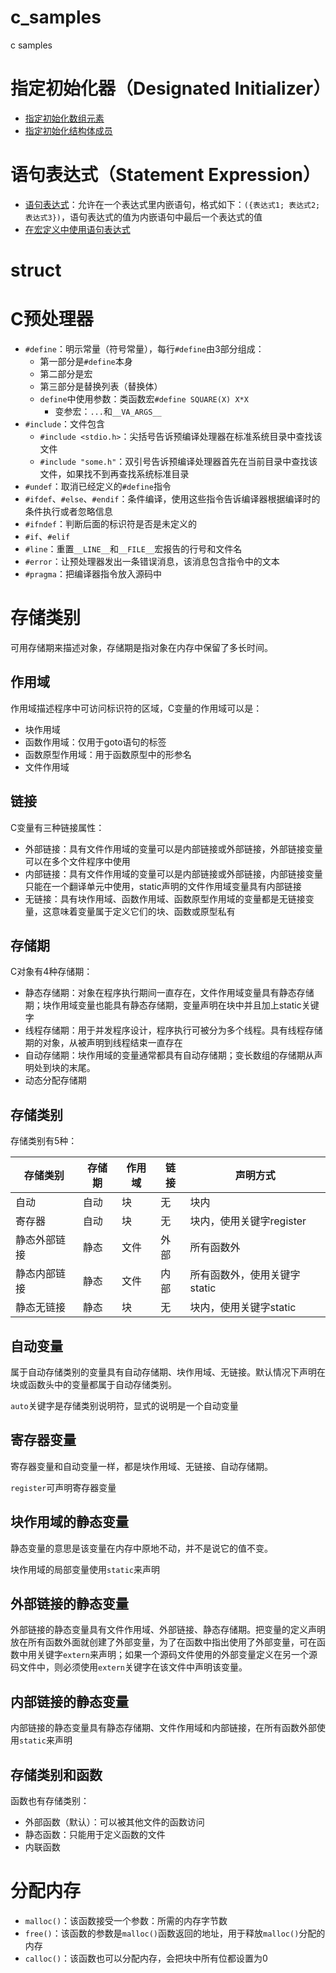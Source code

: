 # c_samples

c samples

# 指定初始化器（Designated Initializer）

- [指定初始化数组元素](./designated_initializer_array/main.c)
- [指定初始化结构体成员](./designated_initializer_struct/main.c)

# 语句表达式（Statement Expression）

- [语句表达式](./statement_expression/main.c)：允许在一个表达式里内嵌语句，格式如下：`({表达式1; 表达式2; 表达式3})`，语句表达式的值为内嵌语句中最后一个表达式的值
- [在宏定义中使用语句表达式](./statement_expression_macro/main.c)

# struct

# C预处理器

- `#define`：明示常量（符号常量），每行`#define`由3部分组成：
  - 第一部分是`#define`本身
  - 第二部分是宏
  - 第三部分是替换列表（替换体）
  - `define`中使用参数：类函数宏`#define SQUARE(X) X*X`
    - 变参宏：`...`和`__VA_ARGS__`
- `#include`：文件包含
  - `#include <stdio.h>`：尖括号告诉预编译处理器在标准系统目录中查找该文件
  - `#include "some.h"`：双引号告诉预编译处理器首先在当前目录中查找该文件，如果找不到再查找系统标准目录
- `#undef`：取消已经定义的`#define`指令
- `#ifdef`、`#else`、`#endif`：条件编译，使用这些指令告诉编译器根据编译时的条件执行或者忽略信息
- `#ifndef`：判断后面的标识符是否是未定义的
- `#if`、`#elif`
- `#line`：重置`__LINE__`和`__FILE__`宏报告的行号和文件名
- `#error`：让预处理器发出一条错误消息，该消息包含指令中的文本
- `#pragma`：把编译器指令放入源码中

# 存储类别

可用存储期来描述对象，存储期是指对象在内存中保留了多长时间。

## 作用域

作用域描述程序中可访问标识符的区域，C变量的作用域可以是：

- 块作用域
- 函数作用域：仅用于goto语句的标签
- 函数原型作用域：用于函数原型中的形参名
- 文件作用域

## 链接

C变量有三种链接属性：

- 外部链接：具有文件作用域的变量可以是内部链接或外部链接，外部链接变量可以在多个文件程序中使用
- 内部链接：具有文件作用域的变量可以是内部链接或外部链接，内部链接变量只能在一个翻译单元中使用，static声明的文件作用域变量具有内部链接
- 无链接：具有块作用域、函数作用域、函数原型作用域的变量都是无链接变量，这意味着变量属于定义它们的块、函数或原型私有

## 存储期

C对象有4种存储期：

- 静态存储期：对象在程序执行期间一直存在，文件作用域变量具有静态存储期；块作用域变量也能具有静态存储期，变量声明在块中并且加上static关键字
- 线程存储期：用于并发程序设计，程序执行可被分为多个线程。具有线程存储期的对象，从被声明到线程结束一直存在
- 自动存储期：块作用域的变量通常都具有自动存储期；变长数组的存储期从声明处到块的末尾。
- 动态分配存储期

## 存储类别

存储类别有5种：

| 存储类别   | 存储期 | 作用域 | 链接  | 声明方式              |
| ------ | --- | --- | --- | ----------------- |
| 自动     | 自动  | 块   | 无   | 块内                |
| 寄存器    | 自动  | 块   | 无   | 块内，使用关键字register  |
| 静态外部链接 | 静态  | 文件  | 外部  | 所有函数外             |
| 静态内部链接 | 静态  | 文件  | 内部  | 所有函数外，使用关键字static |
| 静态无链接  | 静态  | 块   | 无   | 块内，使用关键字static    |

## 自动变量

属于自动存储类别的变量具有自动存储期、块作用域、无链接。默认情况下声明在块或函数头中的变量都属于自动存储类别。

`auto`关键字是存储类别说明符，显式的说明是一个自动变量

## 寄存器变量

寄存器变量和自动变量一样，都是块作用域、无链接、自动存储期。

`register`可声明寄存器变量

## 块作用域的静态变量

静态变量的意思是该变量在内存中原地不动，并不是说它的值不变。

块作用域的局部变量使用`static`来声明

## 外部链接的静态变量

外部链接的静态变量具有文件作用域、外部链接、静态存储期。把变量的定义声明放在所有函数外面就创建了外部变量，为了在函数中指出使用了外部变量，可在函数中用关键字`extern`来声明；如果一个源码文件使用的外部变量定义在另一个源码文件中，则必须使用`extern`关键字在该文件中声明该变量。

## 内部链接的静态变量

内部链接的静态变量具有静态存储期、文件作用域和内部链接，在所有函数外部使用`static`来声明

## 存储类别和函数

函数也有存储类别：

- 外部函数（默认）：可以被其他文件的函数访问
- 静态函数：只能用于定义函数的文件
- 内联函数

# 分配内存

- `malloc()`：该函数接受一个参数：所需的内存字节数
- `free()`：该函数的参数是`malloc()`函数返回的地址，用于释放`malloc()`分配的内存
- `calloc()`：该函数也可以分配内存，会把块中所有位都设置为0